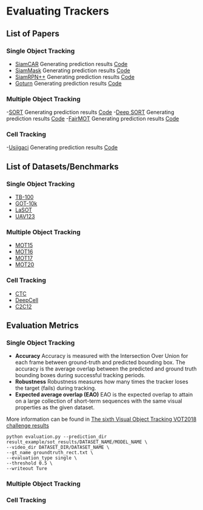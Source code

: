 # Evaluating Trackers

## List of Papers
### Single Object Tracking
- [SiamCAR](https://arxiv.org/abs/1911.07241v2) 
Generating prediction results [Code](https://github.com/versey-sherry/pysot)
- [SiamMask](https://arxiv.org/abs/1812.05050)
Generating prediction results [Code](https://github.com/versey-sherry/pysot)
- [SiamRPN++](https://arxiv.org/abs/1812.11703)
Generating prediction results [Code](https://github.com/versey-sherry/pysot)
- [Goturn](https://arxiv.org/abs/1604.01802)
Generating prediction results [Code](https://github.com/versey-sherry/pygoturn)

### Multiple Object Tracking
-[SORT](https://arxiv.org/abs/1602.00763)
Generating prediction results [Code](https://github.com/versey-sherry/sort)
-[Deep SORT](https://arxiv.org/abs/1703.07402)
Generating prediction results [Code](https://github.com/versey-sherry/deep_sort)
-[FairMOT](https://arxiv.org/abs/2004.01888)
Generating prediction results [Code](https://github.com/versey-sherry/FairMOT)

### Cell Tracking
-[Usiigaci](https://www.biorxiv.org/content/10.1101/524041v1)
Generating prediction results [Code](https://github.com/versey-sherry/Usiigaci)

## List of Datasets/Benchmarks
### Single Object Tracking
- [TB-100](http://cvlab.hanyang.ac.kr/tracker_benchmark/index.html)
- [GOT-10k](http://cvlab.hanyang.ac.kr/tracker_benchmark/index.html)
- [LaSOT](http://vision.cs.stonybrook.edu/~lasot/)
- [UAV123](https://uav123.org/)

### Multiple Object Tracking
- [MOT15](https://motchallenge.net/data/2D_MOT_2015/)
- [MOT16](https://motchallenge.net/data/MOT16/)
- [MOT17](https://motchallenge.net/data/MOT17/)
- [MOT20](https://motchallenge.net/data/MOT20/)
### Cell Tracking
- [CTC](http://celltrackingchallenge.net/datasets/)
- [DeepCell](https://www.deepcell.org/data)
- [C2C12](https://osf.io/ysaq2/)

## Evaluation Metrics
### Single Object Tracking
- **Accuracy**
Accuracy is measured with the Intersection Over Union for each frame between ground-truth and predicted bounding box.
The accuracy is the average overlap between the predicted and ground truth bounding boxes during successful tracking periods. 
- **Robustness**
Robustness measures how many times the tracker loses the target (fails) during tracking.
- **Expected average overlap (EAO)**
EAO is the expected overlap to attain on a large collection of short-term sequences with the same visual properties as the given dataset.

More information can be found in [The sixth Visual Object Tracking VOT2018 challenge results](http://prints.vicos.si/publications/365)

```
python evaluation.py --prediction_dir result_example/sot_results/DATASET_NAME/MODEL_NAME \
--video_dir DATASET_DIR/DATASET_NAME \
--gt_name groundtruth_rect.txt \
--evaluation_type single \
--threshold 0.5 \
--writeout Ture
```
### Multiple Object Tracking
### Cell Tracking
